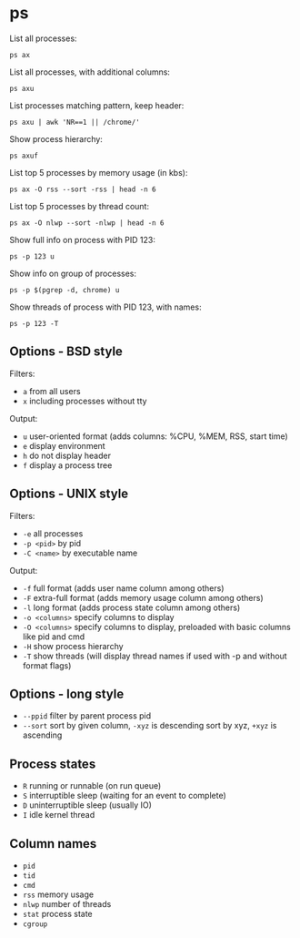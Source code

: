 # ps

List all processes:

`ps ax`

List all processes, with additional columns:

`ps axu`

List processes matching pattern, keep header:

`ps axu | awk 'NR==1 || /chrome/'`

Show process hierarchy:

`ps axuf`

List top 5 processes by memory usage (in kbs):

`ps ax -O rss --sort -rss | head -n 6`

List top 5 processes by thread count:

`ps ax -O nlwp --sort -nlwp | head -n 6`

Show full info on process with PID 123:

`ps -p 123 u`

Show info on group of processes:

`ps -p $(pgrep -d, chrome) u`

Show threads of process with PID 123, with names:

`ps -p 123 -T`

## Options - BSD style

Filters:

* `a` from all users
* `x` including processes without tty

Output:

* `u` user-oriented format (adds columns: %CPU, %MEM, RSS, start time)
* `e` display environment
* `h` do not display header
* `f` display a process tree

## Options - UNIX style

Filters:

* `-e` all processes
* `-p <pid>` by pid
* `-C <name>` by executable name

Output:

* `-f` full format (adds user name column among others)
* `-F` extra-full format (adds memory usage column among others)
* `-l` long format (adds process state column among others)
* `-o <columns>` specify columns to display
* `-O <columns>` specify columns to display, preloaded with basic columns like pid and cmd
* `-H` show process hierarchy
* `-T` show threads (will display thread names if used with -p and without format flags)

## Options - long style

* `--ppid` filter by parent process pid
* `--sort` sort by given column, `-xyz` is descending sort by xyz,
  `+xyz` is ascending

## Process states

* `R` running or runnable (on run queue)
* `S` interruptible sleep (waiting for an event to complete)
* `D` uninterruptible sleep (usually IO)
* `I` idle kernel thread

## Column names

* `pid`
* `tid`
* `cmd`
* `rss` memory usage
* `nlwp` number of threads
* `stat` process state
* `cgroup`
